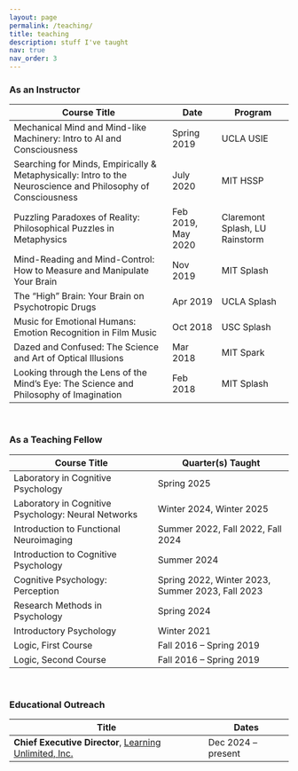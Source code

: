 ```yaml
---
layout: page
permalink: /teaching/
title: teaching
description: stuff I've taught
nav: true
nav_order: 3
---
```

### As an Instructor

| Course Title | Date | Program |
|--------------|------|---------|
| Mechanical Mind and Mind-like Machinery: Intro to AI and Consciousness | Spring 2019 | UCLA USIE |
| Searching for Minds, Empirically & Metaphysically: Intro to the Neuroscience and Philosophy of Consciousness | July 2020 | MIT HSSP |
| Puzzling Paradoxes of Reality: Philosophical Puzzles in Metaphysics | Feb 2019, May 2020 | Claremont Splash, LU Rainstorm|
| Mind-Reading and Mind-Control: How to Measure and Manipulate Your Brain | Nov 2019 | MIT Splash |
| The “High” Brain: Your Brain on Psychotropic Drugs | Apr 2019 | UCLA Splash |
| Music for Emotional Humans: Emotion Recognition in Film Music | Oct 2018 | USC Splash |
| Dazed and Confused: The Science and Art of Optical Illusions | Mar 2018 | MIT Spark |
| Looking through the Lens of the Mind’s Eye: The Science and Philosophy of Imagination | Feb 2018 | MIT Splash |

&nbsp;

### As a Teaching Fellow

| Course Title | Quarter(s) Taught |
|--------------|-------------------|
| Laboratory in Cognitive Psychology | Spring 2025 |
| Laboratory in Cognitive Psychology: Neural Networks | Winter 2024, Winter 2025 |
| Introduction to Functional Neuroimaging | Summer 2022, Fall 2022, Fall 2024 | 
| Introduction to Cognitive Psychology | Summer 2024 |
| Cognitive Psychology: Perception | Spring 2022, Winter 2023, Summer 2023, Fall 2023 |
| Research Methods in Psychology | Spring 2024 |
| Introductory Psychology | Winter 2021 |
| Logic, First Course | Fall 2016 – Spring 2019 |
| Logic, Second Course | Fall 2016 – Spring 2019 |

&nbsp;

### Educational Outreach

| Title | Dates |
|-------|-------|
| **Chief Executive Director**, [Learning Unlimited, Inc.](https://www.learningu.org) | Dec 2024 – present |
